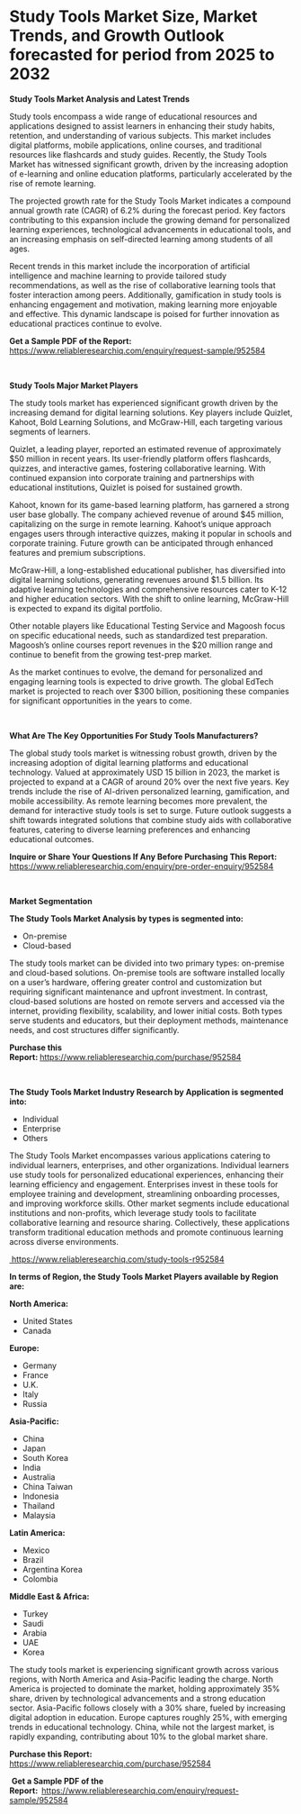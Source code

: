 <p><h1>Study Tools Market Size, Market Trends, and Growth Outlook forecasted for period from 2025 to 2032</h1></p><p><strong>Study Tools Market Analysis and Latest Trends</strong></p>
<p><p>Study tools encompass a wide range of educational resources and applications designed to assist learners in enhancing their study habits, retention, and understanding of various subjects. This market includes digital platforms, mobile applications, online courses, and traditional resources like flashcards and study guides. Recently, the Study Tools Market has witnessed significant growth, driven by the increasing adoption of e-learning and online education platforms, particularly accelerated by the rise of remote learning. </p><p>The projected growth rate for the Study Tools Market indicates a compound annual growth rate (CAGR) of 6.2% during the forecast period. Key factors contributing to this expansion include the growing demand for personalized learning experiences, technological advancements in educational tools, and an increasing emphasis on self-directed learning among students of all ages. </p><p>Recent trends in this market include the incorporation of artificial intelligence and machine learning to provide tailored study recommendations, as well as the rise of collaborative learning tools that foster interaction among peers. Additionally, gamification in study tools is enhancing engagement and motivation, making learning more enjoyable and effective. This dynamic landscape is poised for further innovation as educational practices continue to evolve.</p></p>
<p><strong>Get a Sample PDF of the Report:&nbsp;</strong> <a href="https://www.reliableresearchiq.com/enquiry/request-sample/952584?utm_campaign=2580&utm_medium=2&utm_source=Github&utm_content=ia&utm_term=18042025&utm_id=study-tools">https://www.reliableresearchiq.com/enquiry/request-sample/952584</a></p>
<p>&nbsp;</p>
<p><strong>Study Tools Major Market Players</strong></p>
<p><p>The study tools market has experienced significant growth driven by the increasing demand for digital learning solutions. Key players include Quizlet, Kahoot, Bold Learning Solutions, and McGraw-Hill, each targeting various segments of learners.</p><p>Quizlet, a leading player, reported an estimated revenue of approximately $50 million in recent years. Its user-friendly platform offers flashcards, quizzes, and interactive games, fostering collaborative learning. With continued expansion into corporate training and partnerships with educational institutions, Quizlet is poised for sustained growth.</p><p>Kahoot, known for its game-based learning platform, has garnered a strong user base globally. The company achieved revenue of around $45 million, capitalizing on the surge in remote learning. Kahoot’s unique approach engages users through interactive quizzes, making it popular in schools and corporate training. Future growth can be anticipated through enhanced features and premium subscriptions.</p><p>McGraw-Hill, a long-established educational publisher, has diversified into digital learning solutions, generating revenues around $1.5 billion. Its adaptive learning technologies and comprehensive resources cater to K-12 and higher education sectors. With the shift to online learning, McGraw-Hill is expected to expand its digital portfolio.</p><p>Other notable players like Educational Testing Service and Magoosh focus on specific educational needs, such as standardized test preparation. Magoosh’s online courses report revenues in the $20 million range and continue to benefit from the growing test-prep market.</p><p>As the market continues to evolve, the demand for personalized and engaging learning tools is expected to drive growth. The global EdTech market is projected to reach over $300 billion, positioning these companies for significant opportunities in the years to come.</p></p>
<p>&nbsp;</p>
<p><strong>What Are The Key Opportunities For Study Tools Manufacturers?</strong></p>
<p><p>The global study tools market is witnessing robust growth, driven by the increasing adoption of digital learning platforms and educational technology. Valued at approximately USD 15 billion in 2023, the market is projected to expand at a CAGR of around 20% over the next five years. Key trends include the rise of AI-driven personalized learning, gamification, and mobile accessibility. As remote learning becomes more prevalent, the demand for interactive study tools is set to surge. Future outlook suggests a shift towards integrated solutions that combine study aids with collaborative features, catering to diverse learning preferences and enhancing educational outcomes.</p></p>
<p><strong>Inquire or Share Your Questions If Any Before Purchasing This Report:</strong> <a href="https://www.reliableresearchiq.com/enquiry/pre-order-enquiry/952584?utm_campaign=2580&utm_medium=2&utm_source=Github&utm_content=ia&utm_term=18042025&utm_id=study-tools">https://www.reliableresearchiq.com/enquiry/pre-order-enquiry/952584</a></p>
<p>&nbsp;</p>
<p><strong>Market Segmentation</strong></p>
<p><strong>The Study Tools Market Analysis by types is segmented into:</strong></p>
<p><ul><li>On-premise</li><li>Cloud-based</li></ul></p>
<p><p>The study tools market can be divided into two primary types: on-premise and cloud-based solutions. On-premise tools are software installed locally on a user’s hardware, offering greater control and customization but requiring significant maintenance and upfront investment. In contrast, cloud-based solutions are hosted on remote servers and accessed via the internet, providing flexibility, scalability, and lower initial costs. Both types serve students and educators, but their deployment methods, maintenance needs, and cost structures differ significantly.</p></p>
<p><strong>Purchase this Report:&nbsp;</strong><a href="https://www.reliableresearchiq.com/purchase/952584?utm_campaign=2580&utm_medium=2&utm_source=Github&utm_content=ia&utm_term=18042025&utm_id=study-tools">https://www.reliableresearchiq.com/purchase/952584</a></p>
<p>&nbsp;</p>
<p><strong>The Study Tools Market Industry Research by Application is segmented into:</strong></p>
<p><ul><li>Individual</li><li>Enterprise</li><li>Others</li></ul></p>
<p><p>The Study Tools Market encompasses various applications catering to individual learners, enterprises, and other organizations. Individual learners use study tools for personalized educational experiences, enhancing their learning efficiency and engagement. Enterprises invest in these tools for employee training and development, streamlining onboarding processes, and improving workforce skills. Other market segments include educational institutions and non-profits, which leverage study tools to facilitate collaborative learning and resource sharing. Collectively, these applications transform traditional education methods and promote continuous learning across diverse environments.</p></p>
<p><a href="https://www.reliableresearchiq.com/study-tools-r952584?utm_campaign=2580&utm_medium=2&utm_source=Github&utm_content=ia&utm_term=18042025&utm_id=study-tools">&nbsp;https://www.reliableresearchiq.com/study-tools-r952584</a></p>
<p><strong>In terms of Region, the Study Tools Market Players available by Region are:</strong></p>
<p>
    <p> <strong> North America: </strong>
        <ul>
            <li>United States</li>
            <li>Canada</li>
        </ul>
        </p> 
    <p> <strong> Europe: </strong>
        <ul>
            <li>Germany</li>
            <li>France</li>
            <li>U.K.</li>
            <li>Italy</li>
            <li>Russia</li>
        </ul>
        </p> 
    <p> <strong> Asia-Pacific: </strong>
        <ul>
            <li>China</li>
            <li>Japan</li>
            <li>South Korea</li>
            <li>India</li>
            <li>Australia</li>
            <li>China Taiwan</li>
            <li>Indonesia</li>
            <li>Thailand</li>
            <li>Malaysia</li>
        </ul>
        </p> 
    <p> <strong> Latin America: </strong>
        <ul>
            <li>Mexico</li>
            <li>Brazil</li>
            <li>Argentina Korea</li>
            <li>Colombia</li>
        </ul>
        </p> 
    <p> <strong> Middle East & Africa: </strong>
        <ul>
            <li>Turkey</li>
            <li>Saudi</li>
            <li>Arabia</li>
            <li>UAE</li>
            <li>Korea</li>
        </ul>
    </p>
    </p>
<p><p>The study tools market is experiencing significant growth across various regions, with North America and Asia-Pacific leading the charge. North America is projected to dominate the market, holding approximately 35% share, driven by technological advancements and a strong education sector. Asia-Pacific follows closely with a 30% share, fueled by increasing digital adoption in education. Europe captures roughly 25%, with emerging trends in educational technology. China, while not the largest market, is rapidly expanding, contributing about 10% to the global market share.</p></p>
<p><strong>Purchase this Report: </strong><a href="https://www.reliableresearchiq.com/purchase/952584?utm_campaign=2580&utm_medium=2&utm_source=Github&utm_content=ia&utm_term=18042025&utm_id=study-tools">https://www.reliableresearchiq.com/purchase/952584</a></p>
<p>&nbsp;<strong>Get a Sample PDF of the Report:&nbsp;&nbsp;</strong><a href="https://www.reliableresearchiq.com/enquiry/request-sample/952584?utm_campaign=2580&utm_medium=2&utm_source=Github&utm_content=ia&utm_term=18042025&utm_id=study-tools">https://www.reliableresearchiq.com/enquiry/request-sample/952584</a></p>
<p><strong></strong></p>
<p><p></p><p></p><p></p></p>